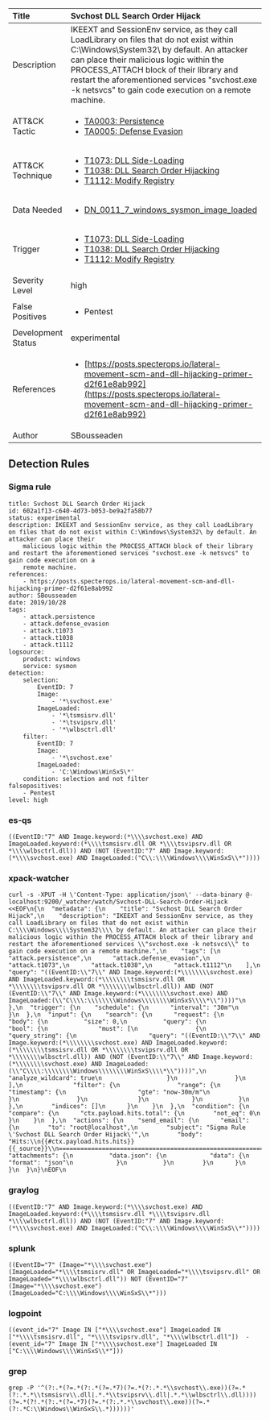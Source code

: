 | Title                | Svchost DLL Search Order Hijack                                                                                                                                                 |
|:---------------------|:------------------------------------------------------------------------------------------------------------------------------------------------------------|
| Description          | IKEEXT and SessionEnv service, as they call LoadLibrary on files that do not exist within C:\Windows\System32\ by default. An attacker can place their malicious logic within the PROCESS_ATTACH block of their library and restart the aforementioned services "svchost.exe -k netsvcs" to gain code execution on a remote machine.                                                                                                                                           |
| ATT&amp;CK Tactic    |  <ul><li>[TA0003: Persistence](https://attack.mitre.org/tactics/TA0003)</li><li>[TA0005: Defense Evasion](https://attack.mitre.org/tactics/TA0005)</li></ul>  |
| ATT&amp;CK Technique | <ul><li>[T1073: DLL Side-Loading](https://attack.mitre.org/techniques/T1073)</li><li>[T1038: DLL Search Order Hijacking](https://attack.mitre.org/techniques/T1038)</li><li>[T1112: Modify Registry](https://attack.mitre.org/techniques/T1112)</li></ul>  |
| Data Needed          | <ul><li>[DN_0011_7_windows_sysmon_image_loaded](../Data_Needed/DN_0011_7_windows_sysmon_image_loaded.md)</li></ul>  |
| Trigger              | <ul><li>[T1073: DLL Side-Loading](../Triggers/T1073.md)</li><li>[T1038: DLL Search Order Hijacking](../Triggers/T1038.md)</li><li>[T1112: Modify Registry](../Triggers/T1112.md)</li></ul>  |
| Severity Level       | high |
| False Positives      | <ul><li>Pentest</li></ul>  |
| Development Status   | experimental |
| References           | <ul><li>[https://posts.specterops.io/lateral-movement-scm-and-dll-hijacking-primer-d2f61e8ab992](https://posts.specterops.io/lateral-movement-scm-and-dll-hijacking-primer-d2f61e8ab992)</li></ul>  |
| Author               | SBousseaden |


## Detection Rules

### Sigma rule

```
title: Svchost DLL Search Order Hijack
id: 602a1f13-c640-4d73-b053-be9a2fa58b77
status: experimental
description: IKEEXT and SessionEnv service, as they call LoadLibrary on files that do not exist within C:\Windows\System32\ by default. An attacker can place their
    malicious logic within the PROCESS_ATTACH block of their library and restart the aforementioned services "svchost.exe -k netsvcs" to gain code execution on a
    remote machine.
references:
    - https://posts.specterops.io/lateral-movement-scm-and-dll-hijacking-primer-d2f61e8ab992
author: SBousseaden
date: 2019/10/28
tags:
    - attack.persistence
    - attack.defense_evasion
    - attack.t1073
    - attack.t1038
    - attack.t1112
logsource:
    product: windows
    service: sysmon
detection:
    selection:
        EventID: 7
        Image:
            - '*\svchost.exe'
        ImageLoaded:
            - '*\tsmsisrv.dll'
            - '*\tsvipsrv.dll'
            - '*\wlbsctrl.dll'
    filter:
        EventID: 7
        Image:
            - '*\svchost.exe'
        ImageLoaded:
            - 'C:\Windows\WinSxS\*'        
    condition: selection and not filter
falsepositives:
    - Pentest
level: high
```





### es-qs
    
```
((EventID:"7" AND Image.keyword:(*\\\\svchost.exe) AND ImageLoaded.keyword:(*\\\\tsmsisrv.dll OR *\\\\tsvipsrv.dll OR *\\\\wlbsctrl.dll)) AND (NOT (EventID:"7" AND Image.keyword:(*\\\\svchost.exe) AND ImageLoaded:("C\\:\\\\Windows\\\\WinSxS\\*"))))
```


### xpack-watcher
    
```
curl -s -XPUT -H \'Content-Type: application/json\' --data-binary @- localhost:9200/_watcher/watch/Svchost-DLL-Search-Order-Hijack <<EOF\n{\n  "metadata": {\n    "title": "Svchost DLL Search Order Hijack",\n    "description": "IKEEXT and SessionEnv service, as they call LoadLibrary on files that do not exist within C:\\\\Windows\\\\System32\\\\ by default. An attacker can place their malicious logic within the PROCESS_ATTACH block of their library and restart the aforementioned services \\"svchost.exe -k netsvcs\\" to gain code execution on a remote machine.",\n    "tags": [\n      "attack.persistence",\n      "attack.defense_evasion",\n      "attack.t1073",\n      "attack.t1038",\n      "attack.t1112"\n    ],\n    "query": "((EventID:\\"7\\" AND Image.keyword:(*\\\\\\\\svchost.exe) AND ImageLoaded.keyword:(*\\\\\\\\tsmsisrv.dll OR *\\\\\\\\tsvipsrv.dll OR *\\\\\\\\wlbsctrl.dll)) AND (NOT (EventID:\\"7\\" AND Image.keyword:(*\\\\\\\\svchost.exe) AND ImageLoaded:(\\"C\\\\:\\\\\\\\Windows\\\\\\\\WinSxS\\\\*\\"))))"\n  },\n  "trigger": {\n    "schedule": {\n      "interval": "30m"\n    }\n  },\n  "input": {\n    "search": {\n      "request": {\n        "body": {\n          "size": 0,\n          "query": {\n            "bool": {\n              "must": [\n                {\n                  "query_string": {\n                    "query": "((EventID:\\"7\\" AND Image.keyword:(*\\\\\\\\svchost.exe) AND ImageLoaded.keyword:(*\\\\\\\\tsmsisrv.dll OR *\\\\\\\\tsvipsrv.dll OR *\\\\\\\\wlbsctrl.dll)) AND (NOT (EventID:\\"7\\" AND Image.keyword:(*\\\\\\\\svchost.exe) AND ImageLoaded:(\\"C\\\\:\\\\\\\\Windows\\\\\\\\WinSxS\\\\*\\"))))",\n                    "analyze_wildcard": true\n                  }\n                }\n              ],\n              "filter": {\n                "range": {\n                  "timestamp": {\n                    "gte": "now-30m/m"\n                  }\n                }\n              }\n            }\n          }\n        },\n        "indices": []\n      }\n    }\n  },\n  "condition": {\n    "compare": {\n      "ctx.payload.hits.total": {\n        "not_eq": 0\n      }\n    }\n  },\n  "actions": {\n    "send_email": {\n      "email": {\n        "to": "root@localhost",\n        "subject": "Sigma Rule \'Svchost DLL Search Order Hijack\'",\n        "body": "Hits:\\n{{#ctx.payload.hits.hits}}{{_source}}\\n================================================================================\\n{{/ctx.payload.hits.hits}}",\n        "attachments": {\n          "data.json": {\n            "data": {\n              "format": "json"\n            }\n          }\n        }\n      }\n    }\n  }\n}\nEOF\n
```


### graylog
    
```
((EventID:"7" AND Image.keyword:(*\\\\svchost.exe) AND ImageLoaded.keyword:(*\\\\tsmsisrv.dll *\\\\tsvipsrv.dll *\\\\wlbsctrl.dll)) AND (NOT (EventID:"7" AND Image.keyword:(*\\\\svchost.exe) AND ImageLoaded:("C\\:\\\\Windows\\\\WinSxS\\*"))))
```


### splunk
    
```
((EventID="7" (Image="*\\\\svchost.exe") (ImageLoaded="*\\\\tsmsisrv.dll" OR ImageLoaded="*\\\\tsvipsrv.dll" OR ImageLoaded="*\\\\wlbsctrl.dll")) NOT (EventID="7" (Image="*\\\\svchost.exe") (ImageLoaded="C:\\\\Windows\\\\WinSxS\\*")))
```


### logpoint
    
```
((event_id="7" Image IN ["*\\\\svchost.exe"] ImageLoaded IN ["*\\\\tsmsisrv.dll", "*\\\\tsvipsrv.dll", "*\\\\wlbsctrl.dll"])  -(event_id="7" Image IN ["*\\\\svchost.exe"] ImageLoaded IN ["C:\\\\Windows\\\\WinSxS\\*"]))
```


### grep
    
```
grep -P '^(?:.*(?=.*(?:.*(?=.*7)(?=.*(?:.*.*\\svchost\\.exe))(?=.*(?:.*.*\\tsmsisrv\\.dll|.*.*\\tsvipsrv\\.dll|.*.*\\wlbsctrl\\.dll))))(?=.*(?!.*(?:.*(?=.*7)(?=.*(?:.*.*\\svchost\\.exe))(?=.*(?:.*C:\\Windows\\WinSxS\\.*))))))'
```



